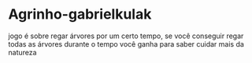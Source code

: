 # Agrinho-gabrielkulak
jogo é sobre regar árvores por um certo tempo, se você conseguir regar todas as árvores durante o tempo você ganha
para saber cuidar mais da natureza
